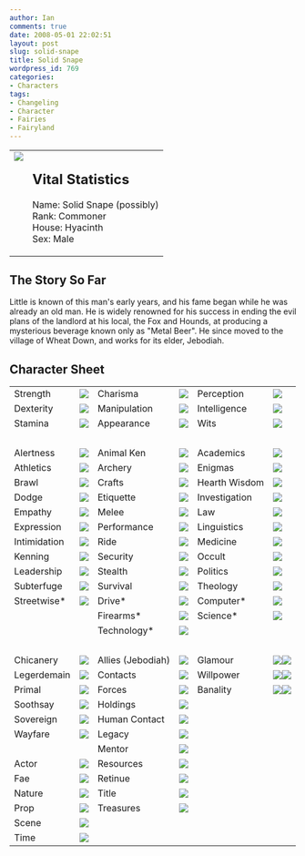 ```yaml
---
author: Ian
comments: true
date: 2008-05-01 22:02:51
layout: post
slug: solid-snape
title: Solid Snape
wordpress_id: 769
categories:
- Characters
tags:
- Changeling
- Character
- Fairies
- Fairyland
---
```


<table border="0" cellspacing="10">
<tr>
<td valign="top"><img src="http://onlydreaming.net/images/avatars/solidsnape.png" /></td>
<td valign="top">
<h2>Vital Statistics</h2>
<p>Name: Solid Snape (possibly)<br />
Rank: Commoner<br />
House: Hyacinth<br />
Sex: Male</p></td>
</tr>
</table>
<h2>The Story So Far</h2>
<p>Little is known of this man&#039;s early years, and his fame began while he was already an old man.  He is widely renowned for his success in ending the evil plans of the landlord at his local, the Fox and Hounds, at producing a mysterious beverage known only as "Metal Beer".  He since moved to the village of Wheat Down, and works for its elder, Jebodiah.</p>
<h2>Character Sheet</h2>
<table border="0" width="100%" cellspacing="2" cellpadding="4">
<tr>
<td>Strength</td>
<td><img src="http://onlydreaming.net/images/dots/2.png" /></td>
<td>Charisma</td>
<td><img src="http://onlydreaming.net/images/dots/2.png" /></td>
<td>Perception</td>
<td><img src="http://onlydreaming.net/images/dots/4.png" /></td>
</tr>
<tr>
<td>Dexterity</td>
<td><img src="http://onlydreaming.net/images/dots/4.png" /></td>
<td>Manipulation</td>
<td><img src="http://onlydreaming.net/images/dots/3.png" /></td>
<td>Intelligence</td>
<td><img src="http://onlydreaming.net/images/dots/2.png" /></td>
</tr>
<tr>
<td>Stamina</td>
<td><img src="http://onlydreaming.net/images/dots/2.png" /></td>
<td>Appearance</td>
<td><img src="http://onlydreaming.net/images/dots/2.png" /></td>
<td>Wits</td>
<td><img src="http://onlydreaming.net/images/dots/4.png" /></td>
</tr>
<tr>
<td>&nbsp;</td>
</tr>
<tr>
<td>Alertness</td>
<td><img src="http://onlydreaming.net/images/dots/2.png" /></td>
<td>Animal Ken</td>
<td><img src="http://onlydreaming.net/images/dots/0.png" /></td>
<td>Academics</td>
<td><img src="http://onlydreaming.net/images/dots/0.png" /></td>
</tr>
<tr>
<td>Athletics</td>
<td><img src="http://onlydreaming.net/images/dots/4.png" /></td>
<td>Archery</td>
<td><img src="http://onlydreaming.net/images/dots/2.png" /></td>
<td>Enigmas</td>
<td><img src="http://onlydreaming.net/images/dots/0.png" /></td>
</tr>
<tr>
<td>Brawl</td>
<td><img src="http://onlydreaming.net/images/dots/3.png" /></td>
<td>Crafts</td>
<td><img src="http://onlydreaming.net/images/dots/0.png" /></td>
<td>Hearth Wisdom</td>
<td><img src="http://onlydreaming.net/images/dots/0.png" /></td>
</tr>
<tr>
<td>Dodge</td>
<td><img src="http://onlydreaming.net/images/dots/4.png" /></td>
<td>Etiquette</td>
<td><img src="http://onlydreaming.net/images/dots/0.png" /></td>
<td>Investigation</td>
<td><img src="http://onlydreaming.net/images/dots/2.png" /></td>
</tr>
<tr>
<td>Empathy</td>
<td><img src="http://onlydreaming.net/images/dots/0.png" /></td>
<td>Melee</td>
<td><img src="http://onlydreaming.net/images/dots/1.png" /></td>
<td>Law</td>
<td><img src="http://onlydreaming.net/images/dots/0.png" /></td>
</tr>
<tr>
<td>Expression</td>
<td><img src="http://onlydreaming.net/images/dots/0.png" /></td>
<td>Performance</td>
<td><img src="http://onlydreaming.net/images/dots/0.png" /></td>
<td>Linguistics</td>
<td><img src="http://onlydreaming.net/images/dots/0.png" /></td>
</tr>
<tr>
<td>Intimidation</td>
<td><img src="http://onlydreaming.net/images/dots/1.png" /></td>
<td>Ride</td>
<td><img src="http://onlydreaming.net/images/dots/2.png" /></td>
<td>Medicine</td>
<td><img src="http://onlydreaming.net/images/dots/2.png" /></td>
</tr>
<tr>
<td>Kenning</td>
<td><img src="http://onlydreaming.net/images/dots/0.png" /></td>
<td>Security</td>
<td><img src="http://onlydreaming.net/images/dots/5.png" /></td>
<td>Occult</td>
<td><img src="http://onlydreaming.net/images/dots/0.png" /></td>
</tr>
<tr>
<td>Leadership</td>
<td><img src="http://onlydreaming.net/images/dots/0.png" /></td>
<td>Stealth</td>
<td><img src="http://onlydreaming.net/images/dots/5.png" /></td>
<td>Politics</td>
<td><img src="http://onlydreaming.net/images/dots/0.png" /></td>
</tr>
<tr>
<td>Subterfuge</td>
<td><img src="http://onlydreaming.net/images/dots/1.png" /></td>
<td>Survival</td>
<td><img src="http://onlydreaming.net/images/dots/2.png" /></td>
<td>Theology</td>
<td><img src="http://onlydreaming.net/images/dots/0.png" /></td>
</tr>
<tr>
<td>Streetwise*</td>
<td><img src="http://onlydreaming.net/images/dots/0.png" /></td>
<td>Drive*</td>
<td><img src="http://onlydreaming.net/images/dots/0.png" /></td>
<td>Computer*</td>
<td><img src="http://onlydreaming.net/images/dots/0.png" /></td>
</tr>
<tr>
<td></td>
<td></td>
<td>Firearms*</td>
<td><img src="http://onlydreaming.net/images/dots/0.png" /></td>
<td>Science*</td>
<td><img src="http://onlydreaming.net/images/dots/0.png" /></td>
</tr>
<tr>
<td></td>
<td></td>
<td>Technology*</td>
<td><img src="http://onlydreaming.net/images/dots/0.png" /></td>
<td></td>
<td></td>
</tr>
<tr>
<td>&nbsp;</td>
</tr>
<tr>
<td>Chicanery</td>
<td><img src="http://onlydreaming.net/images/dots/0.png" /></td>
<td>Allies (Jebodiah)</td>
<td><img src="http://onlydreaming.net/images/dots/1.png" /></td>
<td>Glamour</td>
<td><img src="http://onlydreaming.net/images/dots/1.png" /><img src="http://onlydreaming.net/images/dots/0.png" /></td>
</tr>
<tr>
<td>Legerdemain</td>
<td><img src="http://onlydreaming.net/images/dots/0.png" /></td>
<td>Contacts</td>
<td><img src="http://onlydreaming.net/images/dots/0.png" /></td>
<td>Willpower</td>
<td><img src="http://onlydreaming.net/images/dots/5.png" /><img src="http://onlydreaming.net/images/dots/0.png" /></td>
</tr>
<tr>
<td>Primal</td>
<td><img src="http://onlydreaming.net/images/dots/0.png" /></td>
<td>Forces</td>
<td><img src="http://onlydreaming.net/images/dots/0.png" /></td>
<td>Banality</td>
<td><img src="http://onlydreaming.net/images/dots/5.png" /><img src="http://onlydreaming.net/images/dots/0.png" /></td>
</tr>
<tr>
<td>Soothsay</td>
<td><img src="http://onlydreaming.net/images/dots/0.png" /></td>
<td>Holdings</td>
<td><img src="http://onlydreaming.net/images/dots/0.png" /></td>
<td></td>
<td></td>
</tr>
<tr>
<td>Sovereign</td>
<td><img src="http://onlydreaming.net/images/dots/0.png" /></td>
<td>Human Contact</td>
<td><img src="http://onlydreaming.net/images/dots/0.png" /></td>
<td></td>
<td></td>
</tr>
<tr>
<td>Wayfare</td>
<td><img src="http://onlydreaming.net/images/dots/0.png" /></td>
<td>Legacy</td>
<td><img src="http://onlydreaming.net/images/dots/0.png" /></td>
<td></td>
<td></td>
</tr>
<tr>
<td></td>
<td></td>
<td>Mentor</td>
<td><img src="http://onlydreaming.net/images/dots/0.png" /></td>
<td></td>
<td></td>
</tr>
<tr>
<td>Actor</td>
<td><img src="http://onlydreaming.net/images/dots/0.png" /></td>
<td>Resources</td>
<td><img src="http://onlydreaming.net/images/dots/0.png" /></td>
<td></td>
<td></td>
</tr>
<tr>
<td>Fae</td>
<td><img src="http://onlydreaming.net/images/dots/0.png" /></td>
<td>Retinue</td>
<td><img src="http://onlydreaming.net/images/dots/0.png" /></td>
<td></td>
<td></td>
</tr>
<tr>
<td>Nature</td>
<td><img src="http://onlydreaming.net/images/dots/0.png" /></td>
<td>Title</td>
<td><img src="http://onlydreaming.net/images/dots/0.png" /></td>
<td></td>
<td></td>
</tr>
<tr>
<td>Prop</td>
<td><img src="http://onlydreaming.net/images/dots/0.png" /></td>
<td>Treasures</td>
<td><img src="http://onlydreaming.net/images/dots/0.png" /></td>
<td></td>
<td></td>
</tr>
<tr>
<td>Scene</td>
<td><img src="http://onlydreaming.net/images/dots/0.png" /></td>
<td></td>
<td></td>
<td></td>
<td></td>
</tr>
<tr>
<td>Time</td>
<td><img src="http://onlydreaming.net/images/dots/0.png" /></td>
<td></td>
<td></td>
<td></td>
<td></td>
</tr>
</table>